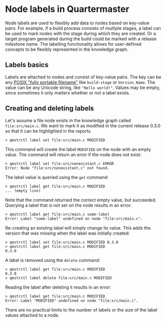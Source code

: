 # Node labels in Quartermaster

Node labels are used to flexibly add data to nodes based on key-value pairs. For example, if a build process consists of multiple stages, a label can be used to mark nodes with the stage during which they are created. Or a target program generated during the build could be marked with a release milestone name. The labelling functionality allows for user-defined concepts to be flexibly represented in the knowledge graph.

## Labels basics

Labels are attached to nodes and consist of key-value pairs. The key can be any [POSIX "fully portable filename"](https://en.wikipedia.org/wiki/Filename) like `build-stage` or `Version_Name`. The value can be any Unicode string, like `"Hello world!"`. Values may be empty, since sometimes it only matters whether or not a label exists.

## Creating and deleting labels

Let's assume a file node exists in the knowledge graph called `file:src/main.c`. We want to mark it as modified in the current release 0.3.0 so that it can be highlighted in the reports.

    > qmstrctl label set file:src/main.c MODIFIED

This command will create the label `MODIFIED` on the node with an empty value. The command will return an error if the node does not exist:

```shell {shelldocexitcode=2}
> qmstrctl label set file:src/nonexistant.c ERROR
Error: Node "file:src/nonexistant.c" not found.
```

The label value is queried using the `get` command:

    > qmstrctl label get file:src/main.c MODIFIED
    ... (empty line)

Note that the command returned the correct empty value, but succeeded. Querying a label that is not set on the node results in an error:

```shell {shelldocexitcode=1}
> qmstrctl label get file:src/main.c some-label
Error: Label "some-label" undefined on node "file:src/main.c".
```

Re-creating an existing label will simply change its value. This adds the version that was missing when the label was initially created:

    > qmstrctl label set file:src/main.c MODIFIED 0.3.0
    > qmstrctl label get file:src/main.c MODIFIED
    0.3.0

A label is removed using the `delete` command:

    > qmstrctl label get file:src/main.c MODIFIED
    0.3.0
    > qmstrctl label delete file:src/main.c MODIFIED

Reading the label after deleting it results in an error:

```shell {shelldocexitcode=1}
> qmstrctl label get file:src/main.c MODIFIED
Error: Label "MODIFIED" undefined on node "file:src/main.c".
````

There are no practical limits to the number of labels or the size of the label values attached to a node.

